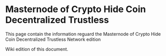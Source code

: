 # Masternode of Crypto Hide Coin Decentralized Trustless

This page contain the information reguard the Masternode of Crypto Hide Coin Decentralized Trustless Network edition

Wiki edition of this document.
